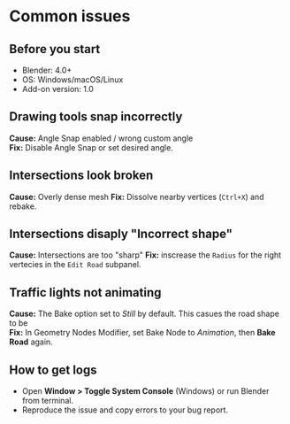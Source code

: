 # Common issues 

## Before you start
- Blender: 4.0+ 
- OS: Windows/macOS/Linux
- Add-on version: 1.0

## Drawing tools snap incorrectly
**Cause:** Angle Snap enabled / wrong custom angle  
**Fix:** Disable Angle Snap or set desired angle.

## Intersections look broken
**Cause:** Overly dense mesh
**Fix:** Dissolve nearby vertices (`Ctrl+X`) and rebake.

## Intersections disaply "Incorrect shape"
**Cause:** Intersections are too "sharp"
**Fix:** inscrease the `Radius` for the right vertecies in the `Edit Road` subpanel.

## Traffic lights not animating
**Cause:** The Bake option set to *Still* by default. This casues the road shape to be     
**Fix:** In Geometry Nodes Modifier, set Bake Node to *Animation*, then **Bake Road** again.

## How to get logs
- Open **Window > Toggle System Console** (Windows) or run Blender from terminal.
- Reproduce the issue and copy errors to your bug report.
